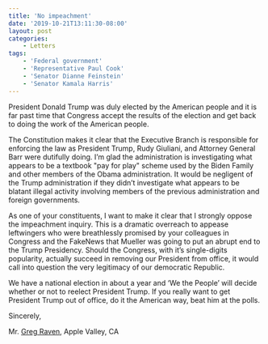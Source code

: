 ```yaml
---
title: 'No impeachment'
date: '2019-10-21T13:11:30-08:00'
layout: post
categories:
    - Letters
tags:
    - 'Federal government'
    - 'Representative Paul Cook'
    - 'Senator Dianne Feinstein'
    - 'Senator Kamala Harris'
---
```


President Donald Trump was duly elected by the American people and it is far past time that Congress accept the results of the election and get back to doing the work of the American people.

The Constitution makes it clear that the Executive Branch is responsible for enforcing the law as President Trump, Rudy Giuliani, and Attorney General Barr were dutifully doing. I’m glad the administration is investigating what appears to be a textbook "pay for play" scheme used by the Biden Family and other members of the Obama administration. It would be negligent of the Trump administration if they didn’t investigate what appears to be blatant illegal activity involving members of the previous administration and foreign governments.

As one of your constituents, I want to make it clear that I strongly oppose the impeachment inquiry. This is a dramatic overreach to appease leftwingers who were breathlessly promised by your colleagues in Congress and the FakeNews that Mueller was going to put an abrupt end to the Trump Presidency. Should the Congress, with it’s single-digits popularity, actually succeed in removing our President from office, it would call into question the very legitimacy of our democratic Republic.

We have a national election in about a year and ‘We the People’ will decide whether or not to reelect President Trump. If you really want to get President Trump out of office, do it the American way, beat him at the polls.

Sincerely,

Mr. [Greg Raven](https://www.gregraven.org), Apple Valley, CA